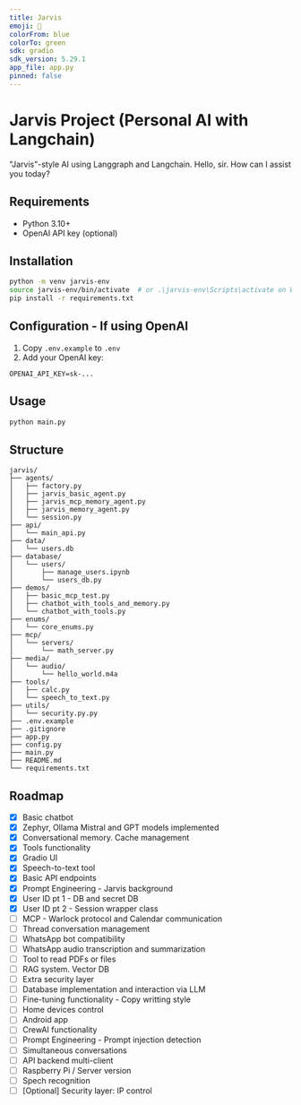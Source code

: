 ```yaml
---
title: Jarvis
emoji: 🤖
colorFrom: blue
colorTo: green
sdk: gradio
sdk_version: 5.29.1
app_file: app.py
pinned: false
---
```


# Jarvis Project (Personal AI with Langchain)

"Jarvis"-style AI using Langgraph and Langchain.
Hello, sir. How can I assist you today?

## Requirements
- Python 3.10+
- OpenAI API key (optional)

## Installation
```bash
python -m venv jarvis-env  
source jarvis-env/bin/activate  # or .\jarvis-env\Scripts\activate on Windows  
pip install -r requirements.txt
```

## Configuration - If using OpenAI
1. Copy `.env.example` to `.env`
2. Add your OpenAI key:
```
OPENAI_API_KEY=sk-...
```

## Usage
```bash
python main.py
```

## Structure
```
jarvis/
├── agents/
│   ├── factory.py
│   ├── jarvis_basic_agent.py
│   ├── jarvis_mcp_memory_agent.py
│   ├── jarvis_memory_agent.py
│   └── session.py
├── api/
│   └── main_api.py
├── data/
│   └── users.db
├── database/
│   └── users/
│       ├── manage_users.ipynb
│       └── users_db.py
├── demos/
│   ├── basic_mcp_test.py
│   ├── chatbot_with_tools_and_memory.py
│   └── chatbot_with_tools.py
├── enums/
│   └── core_enums.py
├── mcp/
│   └── servers/
│       └── math_server.py
├── media/
│   └── audio/
│       └── hello_world.m4a
├── tools/
│   ├── calc.py
│   └── speech_to_text.py
├── utils/
│   └── security.py.py
├── .env.example
├── .gitignore
├── app.py
├── config.py
├── main.py
├── README.md
└── requirements.txt
```

## Roadmap
- [x] Basic chatbot
- [x] Zephyr, Ollama Mistral and GPT models implemented
- [x] Conversational memory. Cache management
- [x] Tools functionality
- [x] Gradio UI
- [x] Speech-to-text tool
- [x] Basic API endpoints
- [x] Prompt Engineering - Jarvis background
- [x] User ID pt 1 - DB and secret DB
- [x] User ID pt 2 - Session wrapper class
- [ ] MCP - Warlock protocol and Calendar communication
- [ ] Thread conversation management
- [ ] WhatsApp bot compatibility
- [ ] WhatsApp audio transcription and summarization
- [ ] Tool to read PDFs or files
- [ ] RAG system. Vector DB
- [ ] Extra security layer
- [ ] Database implementation and interaction via LLM
- [ ] Fine-tuning functionality - Copy writting style
- [ ] Home devices control
- [ ] Android app
- [ ] CrewAI functionality
- [ ] Prompt Engineering - Prompt injection detection
- [ ] Simultaneous conversations
- [ ] API backend multi-client
- [ ] Raspberry Pi / Server version
- [ ] Spech recognition
- [ ] [Optional] Security layer: IP control
